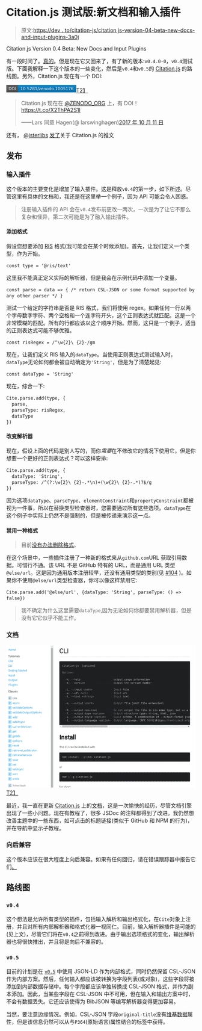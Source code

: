 # Citation.js 测试版:新文档和输入插件

> 原文:[https://dev . to/citation-js/citation js-version-04-beta-new-docs-and-input-plugins-3a0j](https://dev.to/citation-js/citationjs-version-04-beta-new-docs-and-input-plugins-3a0j)

Citation.js Version 0.4 Beta: New Docs and Input Plugins

有一段时间了。[真的](https://github.com/larsgw/citation.js/graphs/contributors?from=2017-09-08&to=2017-12-19&type=c)。但是现在它又回来了，有了新的版本:`v0.4.0-0`，`v0.4`测试版。下面我解释一下这个版本的一些变化，然后是`v0.4`和`v0.5`的 [Citation.js](https://citation.js.org) 的路线图。另外，Citation.js 现在有一个 DOI:

[![DOI](img/0282ac2caa3ff32b33633a5c7733ce1a.png)T2】](https://doi.org/10.5281/zenodo.1005176)

> Citation.js 现在在 [@ZENODO_ORG](https://twitter.com/ZENODO_ORG?ref_src=twsrc%5Etfw) 上，有 DOI！https://t.co/X2ThPA2S1I
> 
> ——Lars 同意 Hagen(@ larswinghagen)[2017 年 10 月 11 日](https://twitter.com/larswillighagen/status/918033807156137985?ref_src=twsrc%5Etfw)

还有， [@jsterlibs](https://twitter.com/jsterlibs) [发了](https://twitter.com/jsterlibs/status/935436869764046849)关于 Citation.js 的推文

## 发布

### 输入插件

这个版本的主要变化是增加了输入插件。这是释放`v0.4`的第一步，如下所述。尽管这里有具体的文档和，我还是在这里举一个例子，因为 API 可能会令人困惑。

> 注册输入插件的 API 会在`v0.4`发布前更改一两次，一次是为了让它不那么复杂和怪异，第二次可能是为了融入输出插件。

#### 添加格式

假设您想要添加 [RIS](https://en.wikipedia.org/wiki/RIS_(file_format)) 格式(我可能会在某个时候添加)。首先，让我们定义一个类型，作为开始。

```
const type = '@ris/text' 
```

这里我不能真正定义实际的解析器，但是我会在示例代码中添加一个变量。

```
const parse = data => { /* return CSL-JSON or some format supported by any other parser */ } 
```

测试一个给定的字符串是否是 RIS 格式，我们将使用 regex。如果任何一行以两个字母数字字符、两个空格和一个连字符开头，这个正则表达式就匹配。这是一个非常模糊的匹配。所有的行都应该以这个顺序开始。然而，这只是一个例子，适当的正则表达式可能不够优雅。

```
const risRegex = /^\w{2}\ {2}-/gm 
```

现在，让我们定义 RIS 输入的`dataType`。当使用正则表达式测试输入时，`dataType`无论如何都会被自动确定为`'String'`，但是为了清楚起见:

```
const dataType = 'String' 
```

现在，综合一下:

```
Cite.parse.add(type, {
  parse,
  parseType: risRegex,
  dataType
}) 
```

#### 改变解析器

现在，假设上面的代码是别人写的，而你*需要*在不修改它的情况下使用它，但是你想要一个更好的正则表达式？可以这样安排:

```
Cite.parse.add(type, {
  dataType: 'String',
  parseType: /^(?:\w{2}\ {2}-.*\n)+(\w{2}\ {2}-.*)?$/g
}) 
```

因为选项`dataType`、`parseType`、`elementConstraint`和`propertyConstraint`都被视为一件事，所以在替换类型检查器时，您需要通过所有这些选项。`dataType`在这个例子中实际上仍然不是强制的，但是被传递来演示这一点。

#### 禁用一种格式

> 目前[没有办法删除格式](https://github.com/larsgw/citation.js/issues/108)。

在这个场景中，一些插件注册了一种新的格式来从`github.com`URL 获取引用数据。可惜行不通。该 URL 不是 GitHub 特有的 URL，而是通用 URL 类型`@else/url`。这是因为通用版本注册较早，还没有通用类型的类别(见 [#104](https://github.com/larsgw/citation.js/issues/104) )。如果你不使用`@else/url`类型检查器，你可以像这样禁用它:

```
Cite.parse.add('@else/url', {dataType: 'String', parseType: () => false}) 
```

> 我不确定为什么这里需要`dataType`,因为无论如何你都要禁用解析器，但是没有它它似乎不能工作。

### 文档

[![Proper CLI docs](img/18fc84c1fe6bb95941e607522a0e2d74.png)T2】](https://res.cloudinary.com/practicaldev/image/fetch/s--3TUFf4or--/c_limit%2Cf_auto%2Cfl_progressive%2Cq_auto%2Cw_880/https://4.bp.blogspot.com/-BCbRZekDsN0/Wj0jlBOna0I/AAAAAAAAQpU/VwXpzWhWyx0Ol_oFkXluveRPJNmva_YdACLcBGAs/s1600/citation.js.org_api_tutorial-cli.html%252B%2525281%252529.png)

最近，我一直在更新 [Citation.js](https://citation.js.org) 上的[文档](https://citation.js.org/api)，这是一次愉快的经历，尽管文档引擎出现了一些小问题。现在有教程了，很多 JSDoc 的注释都得到了改进。我仍然想改善主题中的一些东西，如可点击的标题链接(类似于 GitHub 和 NPM 的行为)，并在导航中显示子教程。

### 向后兼容

这个版本应该在很大程度上向后兼容。如果有任何回归，请在错误跟踪器中报告它们[。](https://github.com/larsgw/citation.js/issues)

## 路线图

### `v0.4`

这个想法是允许所有类型的插件，包括输入解析和输出格式化，在`Cite`对象上注册，并且对所有内部解析器和格式化器一视同仁。目前，输入解析器插件是可能的(见上文)，尽管它们将在`v0.4`之前得到改进。由于输出选项格式的变化，输出解析器也将很快推出，并且将是向后不兼容的。

### `v0.5`

目前的计划是在 [`v0.5`](https://github.com/larsgw/citation.js/projects/5) 中使用 JSON-LD 作为内部格式，同时仍然保留 CSL-JSON 作为内部方案。然后，任何输入都应该被转换为字段列表(或对象)，这些字段将被添加到内部数据存储中。每个字段都应该单独转换成 CSL-JSON 格式，并作为副本添加。因此，当某些字段在 CSL-JSON 中不可用，但在输入和输出方案中时，不会有数据丢失。它还应该使得为 BibJSON 等编写解析器变得更加容易。

当然，要注意边缘情况。例如，CSL-JSON 字段`original-title`没有[维基数据](https://wikidata.org)属性，但是该信息仍然可以从与`P364`(原始语言)属性结合的标签中获得。